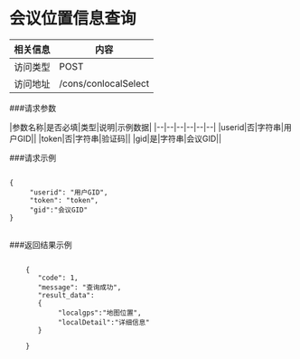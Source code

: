 # 会议位置信息查询
|相关信息|内容|
|--|--|
|访问类型|POST|
|访问地址|/cons/conlocalSelect|

###请求参数

|参数名称|是否必填|类型|说明|示例数据|
|--|--|--|--|--|--|
|userid|否|字符串|用户GID||
|token|否|字符串|验证码||
|gid|是|字符串|会议GID||

###请求示例
<pre>
<code>
{
     "userid": "用户GID",
     "token": "token",
     "gid":"会议GID"
}
</code>
</pre>

###返回结果示例

<pre>
<code>
    {
       "code": 1,
       "message": "查询成功",
       "result_data":
       {
            "localgps":"地图位置",
            "localDetail":"详细信息"
       }

    }



</code>
</pre>
